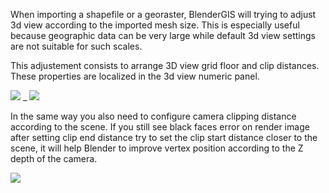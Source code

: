 When importing a shapefile or a georaster, BlenderGIS will trying to adjust 3d view according to the imported mesh size. This is especially useful because geographic data can be very large while default 3d view settings are not suitable for such scales.

This adjustement consists to arrange 3D view grid floor and clip distances. These properties are localized in the 3d view numeric panel.

![](https://raw.githubusercontent.com/wiki/domlysz/blenderGIS/Blender27x/images/3dView_clip_dist.jpg)
_
![](https://raw.githubusercontent.com/wiki/domlysz/blenderGIS/Blender27x/images/3dView_grid_floor.jpg)

In the same way you also need to configure camera clipping distance according to the scene. If you still see black faces error on render image after setting clip end distance try to set the clip start distance closer to the scene, it will help Blender to improve vertex position according to the Z depth of the camera.

![](https://raw.githubusercontent.com/wiki/domlysz/blenderGIS/Blender27x/images/camera_clip_dist.jpg)
